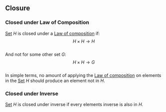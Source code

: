 ## Closure  
### Closed under Law of Composition  
[Set](./Sets/Set.md) $H$ is closed under a [Law of composition](./Law-of-composition.md) if:  
$$H\times H \rightarrow H$$  
And not for some other set $G$:  
$$H\times H \rightarrow G$$  
In simple terms, no amount of applying the [Law of composition](./Law-of-composition.md) on elements in the [Set](./Sets/Set.md) $H$ should produce an element not in $H$.  
### Closed under Inverse  
[Set](./Sets/Set.md) $H$ is closed under inverse if every elements inverse is also in $H$.  
